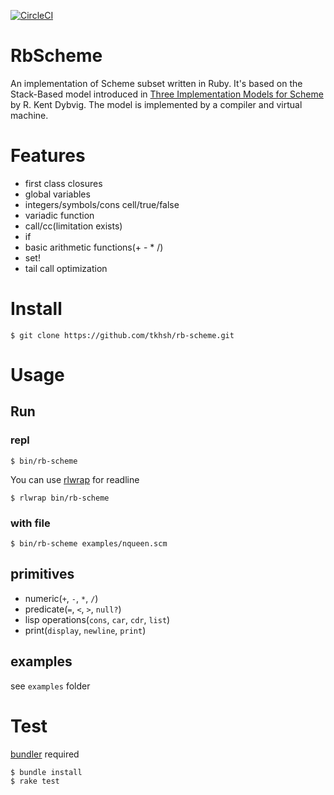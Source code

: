 [![CircleCI](https://circleci.com/gh/tkhsh/rb-scheme/tree/master.svg?style=svg&circle-token=7033e7916629278437dfafc29e10f40973ee5cd3)](https://circleci.com/gh/tkhsh/rb-scheme/tree/master)

# RbScheme

An implementation of Scheme subset written in Ruby. It's based on the Stack-Based model introduced in [Three Implementation Models for Scheme](http://www.cs.indiana.edu/~dyb/papers/3imp.pdf) by R. Kent Dybvig. The model is implemented by a compiler and virtual machine.

# Features

- first class closures
- global variables
- integers/symbols/cons cell/true/false
- variadic function
- call/cc(limitation exists)
- if
- basic arithmetic functions(+ - * /)
- set!
- tail call optimization

# Install

```
$ git clone https://github.com/tkhsh/rb-scheme.git
```

# Usage

## Run

### repl
```
$ bin/rb-scheme
```

You can use  [rlwrap](https://github.com/hanslub42/rlwrap) for readline
```
$ rlwrap bin/rb-scheme
```

### with file
```
$ bin/rb-scheme examples/nqueen.scm
```

## primitives

- numeric(`+`, `-`, `*`, `/`)
- predicate(`=`, `<`, `>`, `null?`)
- lisp operations(`cons`, `car`, `cdr`, `list`)
- print(`display`, `newline`, `print`)

## examples

see `examples` folder

# Test

[bundler](http://bundler.io/) required
```
$ bundle install
$ rake test
```
